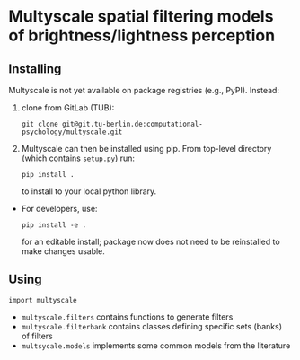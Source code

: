 # Multyscale spatial filtering models of brightness/lightness perception

## Installing
Multyscale is not yet available on package registries (e.g., PyPI). Instead:
1. clone from GitLab (TUB):
   ```
   git clone git@git.tu-berlin.de:computational-psychology/multyscale.git
   ```
1. Multyscale can then be installed using pip. From top-level directory (which contains `setup.py`) run:
    ```
    pip install .
    ```
    to install to your local python library.
- For developers, use:
    ```
    pip install -e .
    ```
    for an editable install;
    package now does not need to be reinstalled to make changes usable.

## Using
```
import multyscale
```
- `multyscale.filters` contains functions to generate filters
- `multyscale.filterbank` contains classes defining specific sets (banks) of filters
- `multsycale.models` implements some common models from the literature
